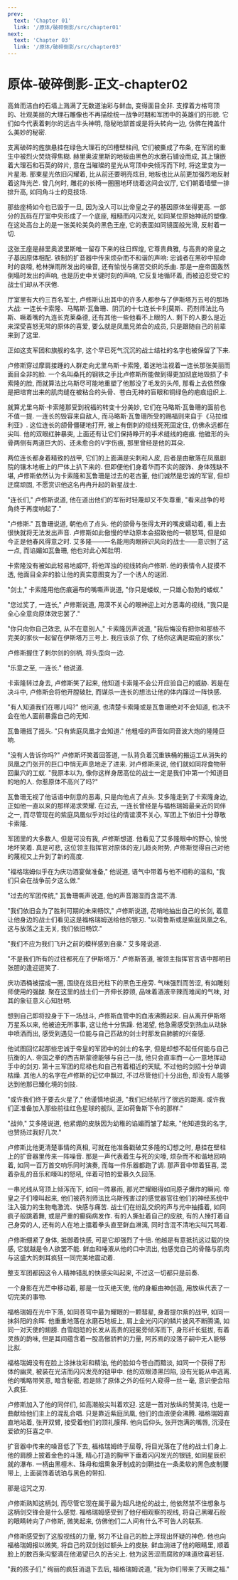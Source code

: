 ```yaml
---
prev:
  text: 'Chapter 01'
  link: '/原体/破碎倒影/src/chapter01'
next:
  text: 'Chapter 03'
  link: '/原体/破碎倒影/src/chapter03'
---
```


# 原体-破碎倒影-正文-chapter02

高耸而洁白的石墙上溅满了无数道油彩与鲜血, 变得面目全非. 支撑着方格穹顶的、壮观美丽的大理石雕像也不再描绘统一战争时期和军团中的英雄们的形貌. 它们如今代表着剌尔的远古牛头神明, 隐秘地颔首或是将头转向一边, 仿佛在掩盖什么美妙的秘密.

支离破碎的旌旗悬挂在绿色大理石的凹槽壁柱间, 它们被撕成了布条, 在军团的重生中被烈火焚烧得焦糊. 赫里奥波里斯的地板由黑色的水磨石铺设而成, 其上镶嵌着大理石和石英的碎片, 意在当璀璨的星光从穹顶中央倾泻而下时, 将这里变为一片星海. 那束星光依旧闪耀着, 比从前还要明亮炫目, 地板也比从前更加强烈地反射着这阵光芒. 曾几何时, 雕花的长椅一圈圈地环绕着这间会议厅, 它们朝着墙壁一排排升高, 如同角斗士的竞技场.

那些座椅如今也已毁于一旦, 因为没人可以比帝皇之子的基因原体坐得更高. 一部分的瓦砾在厅室中央形成了一个底座, 粗糙而闪闪发光, 如同某位原始神祇的塑像. 在这处高台上的是一张美轮美奂的黑色王座, 它的表面如同镜面般光滑, 反射着一切.

这张王座是赫里奥波里斯唯一留存下来的往日辉煌, 它尊贵典雅, 与高贵的帝皇之子基因原体相配. 铁制的扩音器中传来烦杂而不和谐的声响: 忠诚者在黑砂中殒命时的哀嚎, 枪林弹雨所发出的噪音, 还有愉悦与痛苦交织的乐曲. 那是一座帝国轰然倒塌时发出的声响, 也是历史中关键时刻的声响, 它反复地循环着, 而被迫忍受它的战士们却从不厌倦.

厅室里有大约三百名军士, 卢修斯认出其中的许多人都参与了伊斯塔万五号的那场大战: 一连长卡索隆、马略斯·瓦鲁珊、阴沉的十七连长卡利莫斯、药剂师法比乌斯、噘着嘴的九连长克莱桑德, 还有其他一些他看不上眼的人. 剩下的人要么是近来深受喜怒无常的原体的喜爱, 要么就是凤凰兄弟会的成员, 只是跟随自己的前辈来到了这里.

正如这支军团和旗舰的名字, 这个早已死气沉沉的战士结社的名字也被保留了下来.

卢修斯穿过摩肩接踵的人群走向尤里乌斯·卡索隆, 着迷地注视着一连长那张美丽而面目全非的脸. 一个名叫桑托的钢铁之手比卢修斯所能做到得更加彻底地毁损了卡索隆的脸, 而就算法比乌斯尽可能地重塑了他那没了毛发的头颅, 那看上去依然像是把培育出来的肌肉缝在被粘合的头骨、苍白无神的盲眼和铜绿色的疤痕组织上.

就算尤里乌斯·卡索隆那受到祝福的转变十分美妙, 它们在马略斯·瓦鲁珊的面前也不值一提. 一连长的毁容来自敌人, 而马略斯·瓦鲁珊所受的赐福则来自于《马拉维利亚》. 这位连长的颌骨僵硬地打开, 被上有倒刺的缆线死死固定住, 仿佛永远都在尖叫. 他的双眼红肿暴突, 上面还有让它们保持睁开的手术缝线的疤痕. 他锥形的头骨两侧有两道巨大的、还未愈合的V字伤痕, 那里曾经是他的耳朵.

两位连长都身着精致的战甲, 它们的上面满是尖刺和人皮, 后者是由散落在凤凰剧院的镶木地板上的尸体上扒下来的. 但即便他们身着华而不实的服饰、身体残缺不堪, 卢修斯依然认为卡索隆和瓦鲁珊是过去的老古董, 他们诚然是忠诚的军官, 但却迂腐顽固, 不愿赏识他这名冉冉升起的新星战士.

"连长们," 卢修斯说道, 他在道出他们的军衔时轻蔑却又不失尊重, "看来战争的号角终于再度响起了."

"卢修斯." 瓦鲁珊说道, 朝他点了点头. 他的颌骨与张得太开的嘴皮蠕动着, 看上去很快就将无法发出声音. 卢修斯如此傲慢的举动原本会招致他的一顿怒骂, 但是如今正是他春风得意之时. 艾多隆——一名能用肉眼辨识风向的战士——意识到了这一点, 而谄媚如瓦鲁珊, 他也对此心知肚明.

卡索隆没有被如此轻易地威吓, 将他浑浊的视线转向卢修斯. 他的表情令人捉摸不透, 他面目全非的脸让他的真实意图变为了一个诱人的谜团.

"剑士," 卡索隆用他伤痕遍布的嘴嘶声说道, "你只是蝼蚁, 一只雄心勃勃的蝼蚁."

"您过奖了, 一连长," 卢修斯说道, 用漠不关心的眼神迎上对方恶毒的视线, "我只是全心全意向原体效忠罢了."

"你只向你自己效忠, 从不在意别人," 卡索隆厉声说道, "我后悔没有把你和那些不完美的家伙一起留在伊斯塔万三号上. 我应该杀了你, 了结你这满是瑕疵的家伙."

卢修斯握住了剌尔剑的剑柄, 将头歪向一边.

"乐意之至, 一连长." 他说道.

卡索隆转过身去, 卢修斯笑了起来, 他知道卡索隆不会公开应验自己的威胁. 若是在决斗中, 卢修斯会将他开膛破肚, 而谋杀一连长的想法让他的体内蹿过一阵快感.

"有人知道我们在哪儿吗?" 他问道, 也清楚卡索隆或是瓦鲁珊绝对不会知道, 也决不会在他人面前暴露自己的无知.

瓦鲁珊摇了摇头. "只有紫庭凤凰才会知道." 他粗哑的声音如同音波大炮的隆隆巨响.

"没有人告诉你吗?" 卢修斯坏笑着回答道, 一队背负着沉重铁桶的搬运工从消失的凤凰之门张开的巨口中悄无声息地走了进来. 对卢修斯来说, 他们就如同将食物带回巢穴的工蚁. "我原本以为, 像你这样身居高位的战士一定是我们中第一个知道目的地的人. 你惹原体不高兴了吗?"

瓦鲁珊无视了他话语中刻意的恶毒, 只是向他点了点头. 艾多隆走到了卡索隆身边, 正如他一直以来的那样渴求荣耀. 在过去, 一连长曾经是与福格瑞姆最亲近的同伴之一, 而尽管现在的紫庭凤凰似乎对过往的情谊漠不关心, 军团上下依旧十分尊敬卡索隆.

军团里的大多数人, 但是可没有我, 卢修斯想道. 他看见了艾多隆眼中的野心, 愉悦地坏笑着. 真是可悲, 这位领主指挥官对原体的宠儿趋炎附势, 卢修斯觉得自己对他的蔑视又上升到了新的高度.

"福格瑞姆似乎在为庆功酒宴做准备," 他说道, 语气中带着与他不相称的温和, "我们只会在战争前夕这么做."

"过去的军团传统," 瓦鲁珊嘶声说道, 他的声音潮湿而含混不清.

"我们依旧会为了胜利可期的未来畅饮," 卢修斯说道, 花哨地抽出自己的长剑, 着意让他身边的战士们看见这是福格瑞姆送给他的银刃. "以荷鲁斯或是紫庭凤凰之名, 这与放荡之主无关, 我们依旧畅饮."

"我们不应为我们飞升之前的模样感到自豪." 艾多隆说道.

"不是我们所有的过往都死在了伊斯塔万." 卢修斯答道, 被领主指挥官言语中那明目张胆的逢迎逗笑了.

庆功酒桶被摆成一圈, 围绕在炫目光柱下的黑色王座旁. 气味强烈而苦涩, 有如雕刻师使用的强酸. 聚在这里的战士们一齐伸长脖颈, 品味着酒液辛辣而难闻的气味, 对其的象征意义心知肚明.

想到自己即将投身于下一场战斗, 卢修斯血管中的血液沸腾起来. 自从离开伊斯塔万星系以来, 他被迫无所事事, 这让他十分焦躁. 他渴望, 他急需感受到热血从动脉中喷洒而出, 感受到遇见一位能与自己匹敌的剑士时那发自肺腑的兴奋感.

他试图回忆起那些忠诚于帝皇的军团中的剑士的名字, 但是却想不起任何能与自己抗衡的人. 帝国之拳的西吉斯蒙德能够与自己一战, 他只会直率而一心一意地挥动手中的剑刃. 第十三军团的尼禄也和自己有着相近的天赋, 不过他的剑招十分单调枯燥. 其他人的名字在卢修斯的记忆中飘过, 不过尽管他们十分出色, 却没有人能够达到他那已臻化境的剑技.

"或许我们终于要去火星了," 他谨慎地说道, "我们已经航行了很远的距离. 或许我们正准备加入那些前往红色星球的舰队, 正如荷鲁斯下令的那样."

"战帅," 艾多隆说道, 他紧绷的皮肤因为幼稚的谄媚而皱了起来, "他知道我的名字, 也赞扬过我好几次."

卢修斯比他更清楚事情的真相, 可就在他准备戳破艾多隆的幻想之时, 悬挂在壁柱上的扩音器里传来一阵噪音. 那是一声代表着生与死的尖嚎, 烦杂而不和谐地回响着, 如同一百万首交响乐同时演奏, 而每一件乐器都跑了调. 那声音中带着狂喜, 混着杂乱的音乐和嚎叫的怒吼, 伴着可怕的爱慕久久回荡.

一串光线从穹顶上倾泻而下, 如同一阵暴雨, 那光芒耀眼得如同原子爆炸的瞬间. 帝皇之子们嚎叫起来, 他们被药剂师法比乌斯残害过的感觉器官往他们的神经系统中注入强力的生物电激流、快感与痛苦. 战士们在纷乱交织的声与光中抽搐着, 如同疯子般跳着舞, 或是严重的癫痫病发作. 有的人撕扯着自己的皮肤, 有的人捶打着自己身旁的人, 还有的人在地上擂着拳头直至鲜血淋漓, 同时含混不清地尖叫咒骂着.

卢修斯绷紧了身体, 抵御着快感, 可是它却强烈了十倍. 他越是有意抵抗这过载的快感, 它就越是令人欲罢不能. 鲜血和唾液从他的口中流出, 他感觉自己的骨骼与肌肉与这盛大的刺耳疯狂一同完美地震动着.

整支军团都因这令人精神错乱的快感尖叫起来, 不过这一切都只是前奏.

一个身影在光芒中移动着, 那是一位灭绝天使, 他的身躯由神创造, 用放纵代表了一切完美的事物.

福格瑞姆在光中下落, 如同苍穹中最为耀眼的一颗彗星, 身着提尔紫的战甲, 如同一抹斜阳的余晖. 他重重地落在水磨石地板上, 肩上金光闪闪的鳞片披风不断腾涌, 如同一对天使的翅膀. 白雪皑皑的长发从高贵的冠冕旁倾泻而下, 身形纤长挺拔, 有着灵族的韵味, 但是其间蕴含着一股高傲骄矜的力量, 阿苏焉的没落子嗣中无人能够比拟.

福格瑞姆没有在脸上涂抹妆彩和精油, 他的脸如今苍白而黯淡, 如同一个获得了形体的幽灵, 被装在光洁而闪闪发亮的铠甲中. 他的双眼漆黑凹陷, 没有光能从中逃离. 他的嘴略带笑意, 暗含秘密, 若是除了原体之外的任何人窥得一丝一毫, 意识便会陷入疯狂.

卢修斯加入了他的同伴们, 如高潮般尖叫着欢迎. 这是一首对放纵的赞美诗, 也是一曲献给他们主上的混乱合唱. 只是靠近紫庭凤凰, 他们的血液便会沸腾. 福格瑞姆直直地站着, 张开双臂, 接受着他们的顶礼膜拜. 他向后仰头, 张开饱满的嘴唇, 沉浸在爱欲的狂喜之中.

扩音器中传来的噪音低了下去, 福格瑞姆终于屈尊, 将目光落在了他的战士们身上. 他的肩膀上披着金色的斗篷, 精心打造的胸甲下垂着闪闪发光的银链, 如同星辰织就的瀑布. 一柄由黑檀木、珠母和烟熏象牙制成的剑鞘挂在一条柔软的黑色皮制腰带上, 上面装饰着琥珀与黑色的带扣.

那是诅咒之刃.

卢修斯熟知这柄剑, 而尽管它现在属于最为超凡绝伦的战士, 他依然禁不住想象与这柄剑交锋会是什么感觉. 福格瑞姆感受到了他仔细观察的视线, 将自己黑曜石般的眼睛转向了卢修斯, 微笑起来, 仿佛他们二人间有什么不可告人的联系.

卢修斯感受到了这股视线的力量, 努力不让自己的脸上浮现出怀疑的神色. 他也向福格瑞姆报以微笑, 将自己的双剑划过额头上的皮肤. 鲜血淌进了他的眼睛里, 顺着脸上的数百条沟壑滴在他渴望已久的舌尖上. 他为这苦涩而腐败的味道欣喜若狂.

"我的孩子们," 绚丽的疯狂消退下去后, 福格瑞姆说道, "我为你们带来了天赐之福."
